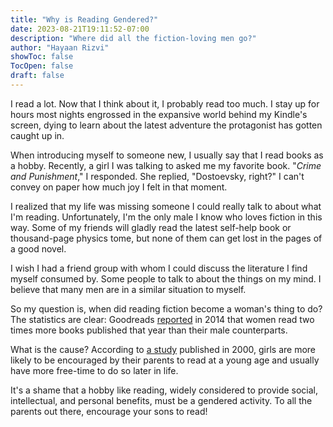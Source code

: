 ```yaml
---
title: "Why is Reading Gendered?"
date: 2023-08-21T19:11:52-07:00
description: "Where did all the fiction-loving men go?"
author: "Hayaan Rizvi"
showToc: false
TocOpen: false
draft: false
---
```


I read a lot. Now that I think about it, I probably read too much. I stay up for hours most nights engrossed in the expansive world behind my Kindle's screen, dying to learn about the latest adventure the protagonist has gotten caught up in.

When introducing myself to someone new, I usually say that I read books as a hobby. Recently, a girl I was talking to asked me my favorite book. "_Crime and Punishment_," I responded. She replied, "Dostoevsky, right?" I can't convey on paper how much joy I felt in that moment. 

I realized that my life was missing someone I could really talk to about what I'm reading. Unfortunately, I'm the only male I know who loves fiction in this way. Some of my friends will gladly read the latest self-help book or thousand-page physics tome, but none of them can get lost in the pages of a good novel.

I wish I had a friend group with whom I could discuss the literature I find myself consumed by. Some people to talk to about the things on my mind. I believe that many men are in a similar situation to myself.

So my question is, when did reading fiction become a woman's thing to do? The statistics are clear: Goodreads [reported](https://www.goodreads.com/blog/show/475-sex-and-reading-a-look-at-who-s-reading-whom) in 2014 that women read two times more books published that year than their male counterparts.

What is the cause? According to [a study](https://doi.org/10.1016/S0304-422X(00)00003-6) published in 2000, girls are more likely to be encouraged by their parents to read at a young age and usually have more free-time to do so later in life.

It's a shame that a hobby like reading, widely considered to provide social, intellectual, and personal benefits, must be a gendered activity. To all the parents out there, encourage your sons to read!